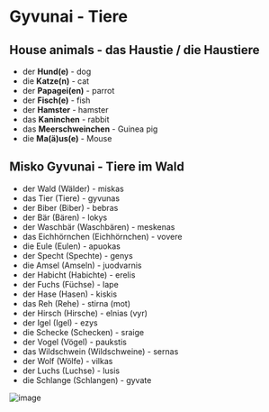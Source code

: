 # Gyvunai - Tiere

## House animals - das Haustie / die Haustiere

- der **Hund(e)** - dog
- die **Katze(n)** - cat
- der **Papagei(en)** - parrot
- der **Fisch(e)** - fish
- der **Hamster** - hamster
- das **Kaninchen** - rabbit
- das **Meerschweinchen** - Guinea pig
- die **Ma(ä)us(e)** - Mouse


## Misko Gyvunai - Tiere im Wald

- der Wald (Wälder) - miskas
- das Tier (Tiere) - gyvunas
- der Biber (Biber) - bebras
- der Bär (Bären) - lokys
- der Waschbär (Waschbären) - meskenas
- das Eichhörnchen (Eichhörnchen) - vovere
- die Eule (Eulen) - apuokas
- der Specht (Spechte) - genys
- die Amsel (Amseln) - juodvarnis
- der Habicht (Habichte) - erelis
- der Fuchs (Füchse) - lape
- der Hase (Hasen) - kiskis
- das Reh (Rehe) - stirna (mot)
- der Hirsch (Hirsche) - elnias (vyr)
- der Igel (Igel) - ezys
- die Schecke (Schecken) - sraige
- der Vogel (Vögel) - paukstis
- das Wildschwein (Wildschweine) - sernas
- der Wolf (Wölfe) - vilkas
- der Luchs (Luchse) - lusis
- die Schlange (Schlangen) - gyvate

![image](https://github.com/user-attachments/assets/859a8a0d-8153-4a72-b34f-0f381bf1664f)


